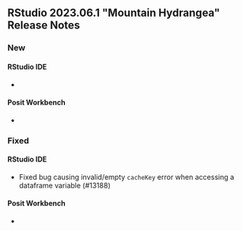 
## RStudio 2023.06.1 "Mountain Hydrangea" Release Notes

### New

#### RStudio IDE
- 

#### Posit Workbench
- 

### Fixed

#### RStudio IDE
- Fixed bug causing invalid/empty `cacheKey` error when accessing a dataframe variable (#13188)

#### Posit Workbench
- 
